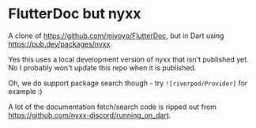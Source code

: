 # FlutterDoc but nyxx

A clone of https://github.com/miyoyo/FlutterDoc, but in Dart using https://pub.dev/packages/nyxx.

Yes this uses a local development version of nyxx that isn't published yet. No I probably won't update this repo when it is published.

Oh, we do support package search though - try `![riverpod/Provider]` for example :)

A lot of the documentation fetch/search code is ripped out from https://github.com/nyxx-discord/running_on_dart.
